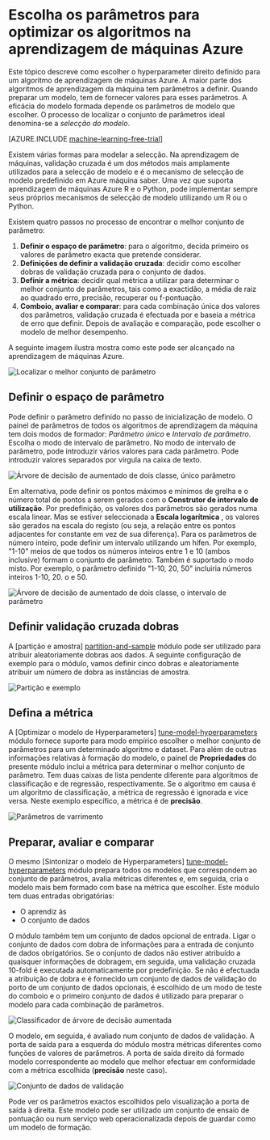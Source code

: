 <properties
    pageTitle="Escolha os parâmetros para optimizar os algoritmos na aprendizagem de máquinas Azure | Microsoft Azure"
    description="Explica como escolher o parâmetro ideal definido para um algoritmo de aprendizagem de máquinas Azure."
    services="machine-learning"
    documentationCenter=""
    authors="bradsev"
    manager="jhubbard"
    editor="cgronlun"/>

<tags
    ms.service="machine-learning"
    ms.workload="data-services"
    ms.tgt_pltfrm="na"
    ms.devlang="na"
    ms.topic="article"
    ms.date="09/12/2016"
    ms.author="bradsev" />


# <a name="choose-parameters-to-optimize-your-algorithms-in-azure-machine-learning"></a>Escolha os parâmetros para optimizar os algoritmos na aprendizagem de máquinas Azure

Este tópico descreve como escolher o hyperparameter direito definido para um algoritmo de aprendizagem de máquinas Azure. A maior parte dos algoritmos de aprendizagem da máquina tem parâmetros a definir. Quando preparar um modelo, tem de fornecer valores para esses parâmetros. A eficácia do modelo formada depende os parâmetros de modelo que escolher. O processo de localizar o conjunto de parâmetros ideal denomina-se a *selecção do modelo*.

[AZURE.INCLUDE [machine-learning-free-trial](../../includes/machine-learning-free-trial.md)]

Existem várias formas para modelar a selecção. Na aprendizagem de máquinas, validação cruzada é um dos métodos mais amplamente utilizados para a selecção de modelo e é o mecanismo de selecção de modelo predefinido em Azure máquina saber. Uma vez que suporta aprendizagem de máquinas Azure R e o Python, pode implementar sempre seus próprios mecanismos de selecção de modelo utilizando um R ou o Python.

Existem quatro passos no processo de encontrar o melhor conjunto de parâmetro:

1.  **Definir o espaço de parâmetro**: para o algoritmo, decida primeiro os valores de parâmetro exacta que pretende considerar.
2.  **Definições de definir a validação cruzada**: decidir como escolher dobras de validação cruzada para o conjunto de dados.
3.  **Definir a métrica**: decidir qual métrica a utilizar para determinar o melhor conjunto de parâmetros, tais como a exactidão, a média de raiz ao quadrado erro, precisão, recuperar ou f-pontuação.
4.  **Comboio, avaliar e comparar**: para cada combinação única dos valores dos parâmetros, validação cruzada é efectuada por e baseia a métrica de erro que definir. Depois de avaliação e comparação, pode escolher o modelo de melhor desempenho.

A seguinte imagem ilustra mostra como este pode ser alcançado na aprendizagem de máquinas Azure.

![Localizar o melhor conjunto de parâmetro](./media/machine-learning-algorithm-parameters-optimize/fig1.png)

## <a name="define-the-parameter-space"></a>Definir o espaço de parâmetro
Pode definir o parâmetro definido no passo de inicialização de modelo. O painel de parâmetros de todos os algoritmos de aprendizagem da máquina tem dois modos de formador: *Parâmetro único* e *Intervalo de parâmetro*. Escolha o modo de intervalo de parâmetro. No modo de intervalo de parâmetro, pode introduzir vários valores para cada parâmetro. Pode introduzir valores separados por vírgula na caixa de texto.

![Árvore de decisão de aumentado de dois classe, único parâmetro](./media/machine-learning-algorithm-parameters-optimize/fig2.png)

 Em alternativa, pode definir os pontos máximos e mínimos de grelha e o número total de pontos a serem gerados com o **Construtor de intervalo de utilização**. Por predefinição, os valores dos parâmetros são gerados numa escala linear. Mas se estiver seleccionada a **Escala logarítmica** , os valores são gerados na escala do registo (ou seja, a relação entre os pontos adjacentes for constante em vez de sua diferença). Para os parâmetros de número inteiro, pode definir um intervalo utilizando um hífen. Por exemplo, "1-10" meios de que todos os números inteiros entre 1 e 10 (ambos inclusive) formam o conjunto de parâmetro. Também é suportado o modo misto. Por exemplo, o parâmetro definido "1-10, 20, 50" incluiria números inteiros 1-10, 20. o e 50.

![Árvore de decisão de aumentado de dois classe, o intervalo de parâmetro](./media/machine-learning-algorithm-parameters-optimize/fig3.png)

## <a name="define-cross-validation-folds"></a>Definir validação cruzada dobras
A [partição e amostra] [ partition-and-sample] módulo pode ser utilizado para atribuir aleatoriamente dobras aos dados. A seguinte configuração de exemplo para o módulo, vamos definir cinco dobras e aleatoriamente atribuir um número de dobra as instâncias de amostra.

![Partição e exemplo](./media/machine-learning-algorithm-parameters-optimize/fig4.png)


## <a name="define-the-metric"></a>Defina a métrica
A [Optimizar o modelo de Hyperparameters] [ tune-model-hyperparameters] módulo fornece suporte para modo empírico escolher o melhor conjunto de parâmetros para um determinado algoritmo e dataset. Para além de outras informações relativas à formação do modelo, o painel de **Propriedades** do presente módulo inclui a métrica para determinar o melhor conjunto de parâmetro. Tem duas caixas de lista pendente diferente para algoritmos de classificação e de regressão, respectivamente. Se o algoritmo em causa é um algoritmo de classificação, a métrica de regressão é ignorada e vice versa. Neste exemplo específico, a métrica é de **precisão**.   

![Parâmetros de varrimento](./media/machine-learning-algorithm-parameters-optimize/fig5.png)

## <a name="train-evaluate-and-compare"></a>Preparar, avaliar e comparar  
O mesmo [Sintonizar o modelo de Hyperparameters] [ tune-model-hyperparameters] módulo prepara todos os modelos que correspondem ao conjunto de parâmetros, avalia métricas diferentes e, em seguida, cria o modelo mais bem formado com base na métrica que escolher. Este módulo tem duas entradas obrigatórias:

* O aprendiz às
* O conjunto de dados

O módulo também tem um conjunto de dados opcional de entrada. Ligar o conjunto de dados com dobra de informações para a entrada de conjunto de dados obrigatórios. Se o conjunto de dados não estiver atribuído a quaisquer informações de dobragem, em seguida, uma validação cruzada 10-fold é executada automaticamente por predefinição. Se não é efectuada a atribuição de dobra e é fornecido um conjunto de dados de validação do porto de um conjunto de dados opcionais, é escolhido de um modo de teste do comboio e o primeiro conjunto de dados é utilizado para preparar o modelo para cada combinação de parâmetros.

![Classificador de árvore de decisão aumentada](./media/machine-learning-algorithm-parameters-optimize/fig6a.png)

O modelo, em seguida, é avaliado num conjunto de dados de validação. A porta de saída para a esquerda do módulo mostra métricas diferentes como funções de valores de parâmetros. A porta de saída direito dá formado modelo correspondente ao modelo que melhor efectuar em conformidade com a métrica escolhida (**precisão** neste caso).  

![Conjunto de dados de validação](./media/machine-learning-algorithm-parameters-optimize/fig6b.png)

Pode ver os parâmetros exactos escolhidos pelo visualização a porta de saída à direita. Este modelo pode ser utilizado um conjunto de ensaio de pontuação ou num serviço web operacionalizada depois de guardar como um modelo de formação.

<!-- Module References -->
[partition-and-sample]: https://msdn.microsoft.com/library/azure/a8726e34-1b3e-4515-b59a-3e4a475654b8/
[tune-model-hyperparameters]: https://msdn.microsoft.com/library/azure/038d91b6-c2f2-42a1-9215-1f2c20ed1b40/
